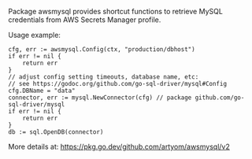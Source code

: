 Package awsmysql provides shortcut functions to retrieve MySQL credentials
from AWS Secrets Manager profile.

Usage example:

    cfg, err := awsmysql.Config(ctx, "production/dbhost")
    if err != nil {
        return err
    }
    // adjust config setting timeouts, database name, etc:
    // see https://godoc.org/github.com/go-sql-driver/mysql#Config
    cfg.DBName = "data"
    connector, err := mysql.NewConnector(cfg) // package github.com/go-sql-driver/mysql
    if err != nil {
        return err
    }
    db := sql.OpenDB(connector)

More details at: <https://pkg.go.dev/github.com/artyom/awsmysql/v2>
